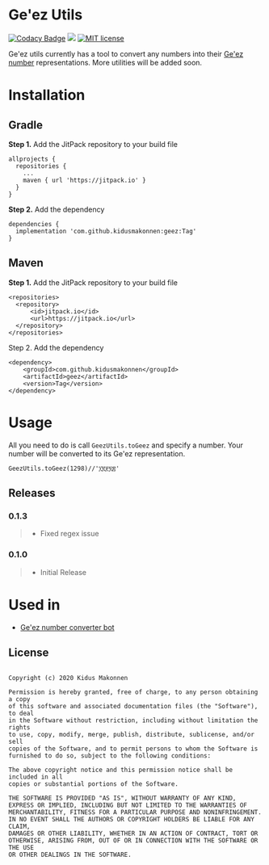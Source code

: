 Ge'ez Utils
=============
[![Codacy Badge](https://api.codacy.com/project/badge/Grade/231cf6d0c2cd469bbad76d764c5efbc9)](https://app.codacy.com/manual/kidusmakonnen/geez?utm_source=github.com&utm_medium=referral&utm_content=kidusmakonnen/geez&utm_campaign=Badge_Grade_Dashboard)
[![](https://jitpack.io/v/kidusmakonnen/geez.svg)](https://jitpack.io/#kidusmakonnen/geez)
[![MIT license](http://img.shields.io/badge/license-MIT-brightgreen.svg)](http://opensource.org/licenses/MIT)

Ge'ez utils currently has a tool to convert any numbers into their [Ge'ez number](https://en.wikipedia.org/wiki/Ge%CA%BDez_script#Numerals "Ge'ez number") representations. More utilities will be added soon.

Installation
=============

Gradle
---------------------------
**Step 1.**  Add the JitPack repository to your build file
```
allprojects {
  repositories {
    ...
    maven { url 'https://jitpack.io' }
  }
}
```
**Step 2.** Add the dependency
```
dependencies {
  implementation 'com.github.kidusmakonnen:geez:Tag'
}
```

Maven
-------
**Step 1.** Add the JitPack repository to your build file
```
<repositories>
  <repository>
      <id>jitpack.io</id>
      <url>https://jitpack.io</url>
  </repository>
</repositories>
```

Step 2. Add the dependency
```
<dependency>
    <groupId>com.github.kidusmakonnen</groupId>
    <artifactId>geez</artifactId>
    <version>Tag</version>
</dependency>
```

Usage
=======
All you need to do is call  `GeezUtils.toGeez` and specify a number. Your number will be converted to its Ge'ez representation.
```
GeezUtils.toGeez(1298)//'፲፪፻፺፰'
```

Releases
------------------
### 0.1.3
> * Fixed regex issue

### 0.1.0
> * Initial Release

Used in
==================
-  [Ge'ez number converter bot](https://t.me/GeezNumberBot "Link")


## License

```

Copyright (c) 2020 Kidus Makonnen

Permission is hereby granted, free of charge, to any person obtaining a copy
of this software and associated documentation files (the "Software"), to deal
in the Software without restriction, including without limitation the rights
to use, copy, modify, merge, publish, distribute, sublicense, and/or sell
copies of the Software, and to permit persons to whom the Software is
furnished to do so, subject to the following conditions:

The above copyright notice and this permission notice shall be included in all
copies or substantial portions of the Software.

THE SOFTWARE IS PROVIDED "AS IS", WITHOUT WARRANTY OF ANY KIND,
EXPRESS OR IMPLIED, INCLUDING BUT NOT LIMITED TO THE WARRANTIES OF
MERCHANTABILITY, FITNESS FOR A PARTICULAR PURPOSE AND NONINFRINGEMENT.
IN NO EVENT SHALL THE AUTHORS OR COPYRIGHT HOLDERS BE LIABLE FOR ANY CLAIM,
DAMAGES OR OTHER LIABILITY, WHETHER IN AN ACTION OF CONTRACT, TORT OR
OTHERWISE, ARISING FROM, OUT OF OR IN CONNECTION WITH THE SOFTWARE OR THE USE
OR OTHER DEALINGS IN THE SOFTWARE.

```
